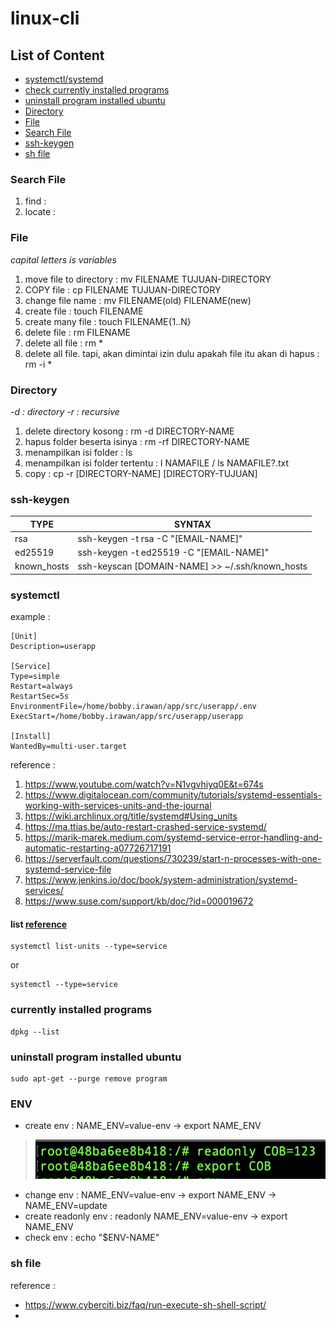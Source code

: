 # linux-cli

## List of Content
  - [systemctl/systemd](#systemctl)
  - [check currently installed programs](#currently-installed-programs)
  - [uninstall program installed ubuntu](#uninstall-program-installed-ubuntu)
  - [Directory](#directory)
  - [File](#file)
  - [Search File](#search-file)
  - [ssh-keygen](#ssh-keygen)
  - [sh file](#sh-file)

### Search File
1. find   :
2. locate :   

### File 
*capital letters is variables*
1. move file to directory  : mv FILENAME TUJUAN-DIRECTORY
2. COPY file               : cp FILENAME TUJUAN-DIRECTORY
3. change file name        : mv FILENAME(old) FILENAME(new)
4. create file             : touch FILENAME
5. create many file        : touch FILENAME{1..N}
6. delete file             : rm FILENAME
7. delete all file         : rm *
8. delete all file. tapi, akan dimintai izin dulu apakah file itu akan di hapus : rm -i *

### Directory
*-d : directory*
*-r : recursive*
1. delete directory kosong : rm -d DIRECTORY-NAME 
2. hapus folder beserta isinya : rm -rf DIRECTORY-NAME
3. menampilkan isi folder : ls
4. menampilkan isi folder tertentu : l NAMAFILE / ls NAMAFILE?.txt
5. copy : cp -r [DIRECTORY-NAME] [DIRECTORY-TUJUAN]

### ssh-keygen
| **TYPE** | **SYNTAX** |
| --- | --- |
| rsa | ssh-keygen -t rsa -C "[EMAIL-NAME]" |
| ed25519 | ssh-keygen -t ed25519 -C "[EMAIL-NAME]" |
| known_hosts | ssh-keyscan [DOMAIN-NAME] >> ~/.ssh/known_hosts |


### systemctl
example :
```
[Unit]
Description=userapp

[Service]
Type=simple
Restart=always
RestartSec=5s
EnvironmentFile=/home/bobby.irawan/app/src/userapp/.env
ExecStart=/home/bobby.irawan/app/src/userapp/userapp

[Install]
WantedBy=multi-user.target
```

reference :
1. https://www.youtube.com/watch?v=N1vgvhiyq0E&t=674s
2. https://www.digitalocean.com/community/tutorials/systemd-essentials-working-with-services-units-and-the-journal
3. https://wiki.archlinux.org/title/systemd#Using_units
4. https://ma.ttias.be/auto-restart-crashed-service-systemd/
5. https://marik-marek.medium.com/systemd-service-error-handling-and-automatic-restarting-a07726717191
6. https://serverfault.com/questions/730239/start-n-processes-with-one-systemd-service-file
7. https://www.jenkins.io/doc/book/system-administration/systemd-services/
8. https://www.suse.com/support/kb/doc/?id=000019672


#### list [reference](https://www.tecmint.com/list-all-running-services-under-systemd-in-linux/)
```
systemctl list-units --type=service
```
or
```
systemctl --type=service
```

### currently installed programs
```
dpkg --list
```

### uninstall program installed ubuntu
```
sudo apt-get --purge remove program
```

### ENV
- create env : NAME_ENV=value-env -> export NAME_ENV 
> ![This is an image](/test.png)
- change env : NAME_ENV=value-env -> export NAME_ENV -> NAME_ENV=update
- create readonly env : readonly NAME_ENV=value-env -> export NAME_ENV
- check env : echo "$ENV-NAME"

### sh file
reference : 
  - https://www.cyberciti.biz/faq/run-execute-sh-shell-script/
  - 
